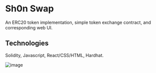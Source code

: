# Sh0n Swap
An ERC20 token implementation, simple token exchange contract, and corresponding web UI.

## Technologies
Solidity, Javascript, React/CSS/HTML, Hardhat.  

![image](https://user-images.githubusercontent.com/44221603/152949400-55c468d9-a716-48aa-a1ef-5c699481090c.png)

